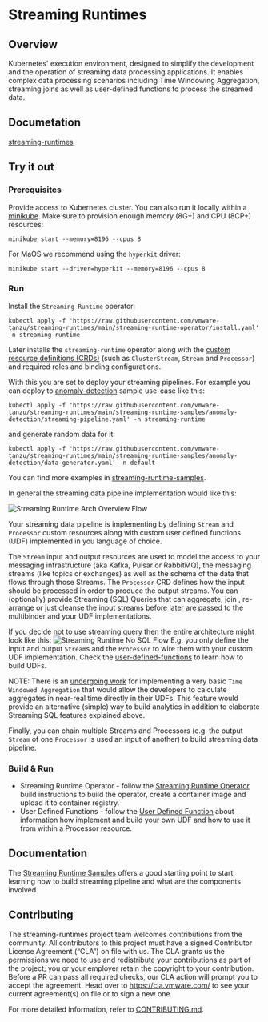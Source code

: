 # Streaming Runtimes

## Overview

Kubernetes' execution environment, designed to simplify the development and the operation of streaming data processing applications.
It enables complex data processing scenarios including Time Windowing Aggregation, streaming joins as well as user-defined functions to process the streamed data.

## Documetation
[streaming-runtimes](https://vmware-tanzu.github.io/streaming-runtimes/)

## Try it out

### Prerequisites

Provide access to Kubernetes cluster. 
You can also run it locally within a [minikube](https://kubernetes.io/docs/tasks/tools/#installation).
Make sure to provision enough memory (8G+) and CPU (8CP+) resources:    
```shell
minikube start --memory=8196 --cpus 8
```
For MaOS we recommend using the `hyperkit` driver:
```shell
minikube start --driver=hyperkit --memory=8196 --cpus 8
```
### Run

Install the `Streaming Runtime` operator:
```shell
kubectl apply -f 'https://raw.githubusercontent.com/vmware-tanzu/streaming-runtimes/main/streaming-runtime-operator/install.yaml' -n streaming-runtime
```

Later installs the `streaming-runtime` operator along with the [custom resource definitions (CRDs)](./streaming-runtime-operator/crds) (such as `ClusterStream`, `Stream` and `Processor`) and required roles and binding configurations. 

With this you are set to deploy your streaming pipelines. 
For example you can deploy to [anomaly-detection](./streaming-runtime-samples/anomaly-detection) sample use-case like this:

```shell
kubectl apply -f 'https://raw.githubusercontent.com/vmware-tanzu/streaming-runtimes/main/streaming-runtime-samples/anomaly-detection/streaming-pipeline.yaml' -n streaming-runtime
```
and generate random data for it:
```shell
kubectl apply -f 'https://raw.githubusercontent.com/vmware-tanzu/streaming-runtimes/main/streaming-runtime-samples/anomaly-detection/data-generator.yaml' -n default
```

You can find more examples in [streaming-runtime-samples](./streaming-runtime-samples).

In general the streaming data pipeline implementation would like this:

![Streaming Runtime Arch Overview Flow](./streming-runtime-pipeline.jpg)

Your streaming data pipeline is implementing by defining `Stream` and `Processor` custom resources along with custom user defined functions (UDF) implemented in you language of choice. 

The `Stream` input and output resources are used to model the access to your messaging infrastructure (aka Kafka, Pulsar or RabbitMQ), the messaging streams (like topics or exchanges) as well as the schema of the data that flows through those Streams. 
The `Processor` CRD defines how the input should be processed in order to produce the output streams.
You can (optionally) provide Streaming (SQL) Queries that can aggregate, join , re-arrange or just cleanse the input streams before later are passed to the multibinder and your UDF implementations.

If you decide not to use streaming query then the entire architecture might look like this:
![Streaming Runtime No SQL Flow](./user-defined-functions/streaming-runtime-python-udf-pipeline.jpg)
E.g. you only define the input and output `Stream`s and the `Processor` to wire them with your custom UDF implementation. 
Check the [user-defined-functions](./user-defined-functions) to learn how to build UDFs. 

NOTE: There is an [undergoing work](https://github.com/vmware-tanzu/streaming-runtimes/issues/13) for implementing a very basic `Time Windowed Aggregation` 
that would allow the developers to calculate aggregates in near-real time directly in their UDFs. 
This feature would provide an alternative (simple) way to build analytics in addition to elaborate Streaming SQL features explained above. 

Finally, you can chain multiple Streams and Processors (e.g. the output `Stream` of one `Processor` is used an input of another) to build  streaming data pipeline.    


### Build & Run

* Streaming Runtime Operator - follow the [Streaming Runtime Operator](./streaming-runtime-operator#build) build instructions to build the operator, create a container image and upload it to container registry.
* User Defined Functions - follow the [User Defined Function](./user-defined-functions) about information how implement and build your own UDF and how to use it from within a Processor resource. 

## Documentation

The [Streaming Runtime Samples](./streaming-runtime-samples) offers a good starting point to start learning how to build streaming pipeline and what are the components involved.

## Contributing

The streaming-runtimes project team welcomes contributions from the community. All contributors to this project must have a signed Contributor License Agreement (“CLA”) on file with us. The CLA grants us the permissions we need to use and redistribute your contributions as part of the project; you or your employer retain the copyright to your contribution. Before a PR can pass all required checks, our CLA action will prompt you to accept the agreement. Head over to https://cla.vmware.com/ to see your current agreement(s) on file or to sign a new one.
 
For more detailed information, refer to [CONTRIBUTING.md](CONTRIBUTING.md).

